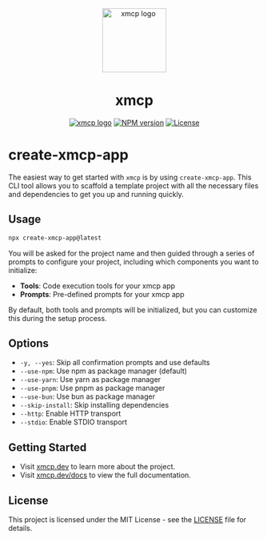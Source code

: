 <div align="center">
  <a href="https://xmcp.dev">
    <picture>
      <source media="(prefers-color-scheme: dark)" srcset="https://assets.basehub.com/bf7c3bb1/303b8a62053c9d86ca3b972b5597ab5c/x.png">
      <img alt="xmcp logo" src="https://assets.basehub.com/bf7c3bb1/303b8a62053c9d86ca3b972b5597ab5c/x.png" height="128">
    </picture>
  </a>
  <h1>xmcp</h1>

<a href="https://basement.studio"><img alt="xmcp logo" src="https://img.shields.io/badge/MADE%20BY%20basement.studio-000000.svg?style=for-the-badge&labelColor=000"></a>
<a href="https://www.npmjs.com/package/create-xmcp-app"><img alt="NPM version" src="https://img.shields.io/npm/v/xmcp.svg?style=for-the-badge&labelColor=000000"></a>
<a href="https://github.com/basementstudio/xmcp/blob/main/license.md"><img alt="License" src="https://img.shields.io/npm/l/xmcp.svg?style=for-the-badge&labelColor=000000"></a>

</div>

# create-xmcp-app

The easiest way to get started with `xmcp` is by using `create-xmcp-app`. This CLI tool allows you to scaffold a template project with all the necessary files and dependencies to get you up and running quickly.

## Usage

```bash
npx create-xmcp-app@latest
```

You will be asked for the project name and then guided through a series of prompts to configure your project, including which components you want to initialize:

- **Tools**: Code execution tools for your xmcp app
- **Prompts**: Pre-defined prompts for your xmcp app

By default, both tools and prompts will be initialized, but you can customize this during the setup process.

## Options

- `-y, --yes`: Skip all confirmation prompts and use defaults
- `--use-npm`: Use npm as package manager (default)
- `--use-yarn`: Use yarn as package manager
- `--use-pnpm`: Use pnpm as package manager
- `--use-bun`: Use bun as package manager
- `--skip-install`: Skip installing dependencies
- `--http`: Enable HTTP transport
- `--stdio`: Enable STDIO transport

## Getting Started

- Visit [xmcp.dev](https://xmcp.dev) to learn more about the project.
- Visit [xmcp.dev/docs](https://xmcp.dev/docs) to view the full documentation.

## License

This project is licensed under the MIT License - see the [LICENSE](<[LICENSE](https://github.com/basementstudio/xmcp/blob/main/license.md)>) file for details.
